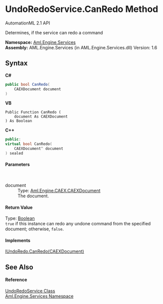 # UndoRedoService.CanRedo Method 
AutomationML 2.1 API 

Determines, if the service can redo a command

**Namespace:**&nbsp;<a href="N_Aml_Engine_Services">Aml.Engine.Services</a><br />**Assembly:**&nbsp;AML.Engine.Services (in AML.Engine.Services.dll) Version: 1.6

## Syntax

**C#**<br />
``` C#
public bool CanRedo(
	CAEXDocument document
)
```

**VB**<br />
``` VB
Public Function CanRedo ( 
	document As CAEXDocument
) As Boolean
```

**C++**<br />
``` C++
public:
virtual bool CanRedo(
	CAEXDocument^ document
) sealed
```


#### Parameters
&nbsp;<dl><dt>document</dt><dd>Type: <a href="T_Aml_Engine_CAEX_CAEXDocument">Aml.Engine.CAEX.CAEXDocument</a><br />The document.</dd></dl>

#### Return Value
Type: <a href="https://docs.microsoft.com/dotnet/api/system.boolean" target="_parent" rel="noopener noreferrer">Boolean</a><br />`true` if this instance can redo any undone command from the specified document; otherwise, `false`.

#### Implements
<a href="M_Aml_Engine_Services_Interfaces_IUndoRedo_CanRedo">IUndoRedo.CanRedo(CAEXDocument)</a><br />

## See Also


#### Reference
<a href="T_Aml_Engine_Services_UndoRedoService">UndoRedoService Class</a><br /><a href="N_Aml_Engine_Services">Aml.Engine.Services Namespace</a><br />